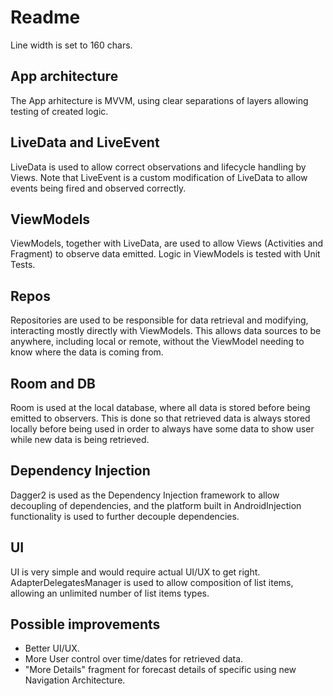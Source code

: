 # Readme
Line width is set to 160 chars.

## App architecture
The App arhitecture is MVVM, using clear separations of layers allowing testing of created logic.

## LiveData and LiveEvent
LiveData is used to allow correct observations and lifecycle handling by Views.
Note that LiveEvent is a custom modification of LiveData to allow events being fired and observed correctly.

## ViewModels
ViewModels, together with LiveData, are used to allow Views (Activities and Fragment) to observe data emitted.
Logic in ViewModels is tested with Unit Tests.

## Repos
Repositories are used to be responsible for data retrieval and modifying, interacting mostly directly with ViewModels.
This allows data sources to be anywhere, including local or remote, without the ViewModel needing to know where the data is coming from.

## Room and DB
Room is used at the local database, where all data is stored before being emitted to observers.
This is done so that retrieved data is always stored locally before being used in order to always have some data to show user while new data is being retrieved.

## Dependency Injection
Dagger2 is used as the Dependency Injection framework to allow decoupling of dependencies, and the platform built in AndroidInjection functionality
is used to further decouple dependencies.

## UI
UI is very simple and would require actual UI/UX to get right.
AdapterDelegatesManager is used to allow composition of list items, allowing an unlimited number of list items types.

## Possible improvements
- Better UI/UX.
- More User control over time/dates for retrieved data.
- "More Details" fragment for forecast details of specific using new Navigation Architecture.